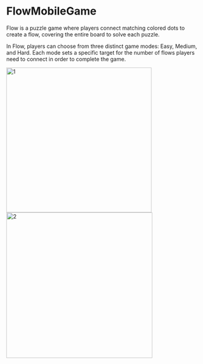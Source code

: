 # FlowMobileGame

Flow is a puzzle game where players connect matching colored dots to create a flow, covering the entire board to solve each puzzle.

In Flow, players can choose from three distinct game modes: Easy, Medium, and Hard. Each mode sets a specific target for the number of flows players need to connect in order to complete the game.
<div>
  <img width="382" alt="1" src="https://github.com/oryory2/FlowMobileGame/assets/81316025/b39ce762-480b-4a07-8341-779b9d1eb64b">
  <img width="384" alt="2" src="https://github.com/oryory2/FlowMobileGame/assets/81316025/1e2b8ece-5c1a-4631-8b80-e92b8977790f">
</div>

